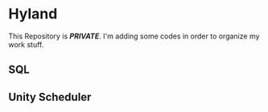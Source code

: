 # Hyland
This Repository is ***PRIVATE***.
I'm adding some codes in order to organize my work stuff.

## SQL


## Unity Scheduler
